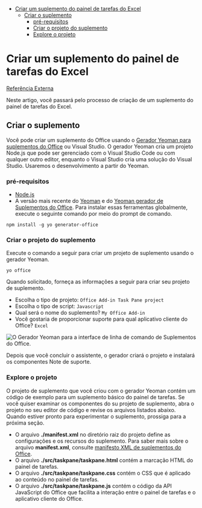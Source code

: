 - [Criar um suplemento do painel de tarefas do Excel](#criar-um-suplemento-do-painel-de-tarefas-do-excel)
	- [Criar o suplemento](#criar-o-suplemento)
		- [pré-requisitos](#pré-requisitos)
		- [Criar o projeto do suplemento](#criar-o-projeto-do-suplemento)
		- [Explore o projeto](#explore-o-projeto)

# Criar um suplemento do painel de tarefas do Excel

[Referência Externa](https://learn.microsoft.com/pt-br/office/dev/add-ins/quickstarts/excel-quickstart-jquery?tabs=yeomangenerator)

Neste artigo, você passará pelo processo de criação de um suplemento do painel de tarefas do Excel.

## Criar o suplemento

Você pode criar um suplemento do Office usando o [Gerador Yeoman para suplementos do Office](https://learn.microsoft.com/pt-br/office/dev/add-ins/develop/yeoman-generator-overview) ou Visual Studio. O gerador Yeoman cria um projeto Node.js que pode ser gerenciado com o Visual Studio Code ou com qualquer outro editor, enquanto o Visual Studio cria uma solução do Visual Studio. Usaremos o desenvolvimento a partir do Yeoman.

### pré-requisitos

- [Node.js](https://nodejs.org/en/)
- A versão mais recente do [Yeoman](https://github.com/yeoman/yo) e do [Yeoman gerador de Suplementos do Office](https://learn.microsoft.com/pt-br/office/dev/add-ins/develop/yeoman-generator-overview). Para instalar essas ferramentas globalmente, execute o seguinte comando por meio do prompt de comando.

```npm install -g yo generator-office```

### Criar o projeto do suplemento

Execute o comando a seguir para criar um projeto de suplemento usando o gerador Yeoman.

```yo office```

Quando solicitado, forneça as informações a seguir para criar seu projeto de suplemento.

- Escolha o tipo de projeto: ```Office Add-in Task Pane project```
- Escolha o tipo de script: ```Javascript```
- Qual será o nome do suplemento? ```My Office Add-in```
- Você gostaria de proporcionar suporte para qual aplicativo cliente do Office? ```Excel```

![O Gerador Yeoman para a interface de linha de comando de Suplementos do Office.](../assets/images/yo-office-excel.png)

Depois que você concluir o assistente, o gerador criará o projeto e instalará os componentes Note de suporte.

### Explore o projeto

O projeto de suplemento que você criou com o gerador Yeoman contém um código de exemplo para um suplemento básico do painel de tarefas. Se você quiser examinar os componentes do su projeto de suplemento, abra o projeto no seu editor de código e revise os arquivos listados abaixo. Quando estiver pronto para experimentar o suplemento, prossiga para a próxima seção.

- O arquivo **./manifest.xml** no diretório raiz do projeto define as configurações e os recursos do suplemento. Para saber mais sobre o arquivo **manifest.xml**, consulte [manifesto XML de suplementos do Office](https://learn.microsoft.com/pt-br/office/dev/add-ins/develop/add-in-manifests?tabs=tabid-1).
- O arquivo **./src/taskpane/taskpane.html** contém a marcação HTML do painel de tarefas.
- O arquivo **./src/taskpane/taskpane.css** contém o CSS que é aplicado ao conteúdo no painel de tarefas.
- O arquivo **./src/taskpane/taskpane.js** contém o código da API JavaScript do Office que facilita a interação entre o painel de tarefas e o aplicativo cliente do Office.